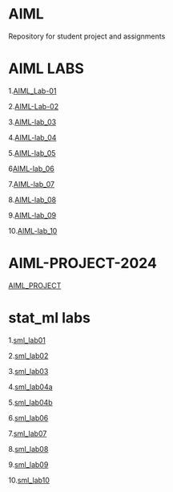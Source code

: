 # AIML
Repository for student project and assignments
# AIML LABS
1.[AIML_Lab-01](https://github.com/Pininttisunil/AIML/blob/main/AIML-LAB-01.ipynb)

2.[AIML-Lab-02](https://github.com/Pininttisunil/AIML/blob/main/Lab02.ipynb)

3.[AIML-lab_03](https://github.com/Pininttisunil/AIML/blob/main/Lab03.ipynb)

4.[AIML-lab_04](https://github.com/Pininttisunil/AIML/blob/main/Lab04.ipynb)

5.[AIML-lab_05](https://github.com/Pininttisunil/AIML/blob/main/AIML_LAB05.ipynb)

6[AIML-lab_06](https://github.com/Pininttisunil/AIML/blob/main/Lab6.ipynb)

7.[AIML-lab_07](https://github.com/Pininttisunil/AIML/blob/main/AIML_LAB-7.ipynb)

8.[AIML-lab_08](https://github.com/Pininttisunil/AIML/blob/main/AIML_LAB-08.ipynb)

9.[AIML-lab_09](https://github.com/Pininttisunil/AIML/blob/main/AIML_LAB-09.ipynb)

10.[AIML-lab_10](https://github.com/Pininttisunil/AIML/blob/main/AIML_LAB-09.ipynb)


# AIML-PROJECT-2024
[AIML_PROJECT](https://github.com/Pininttisunil/AIML/blob/main/AIML_PROJECT%20(1).ipynb)


# stat_ml labs

1.[sml_lab01](https://github.com/Pininttisunil/AIML/blob/main/StatMl%20Lab01.ipynb)

2.[sml_lab02](https://github.com/Pininttisunil/AIML/blob/main/StatMl%20Lab02.ipynb)

3.[sml_lab03](https://github.com/Pininttisunil/AIML/blob/main/StatMl%20Lab03.ipynb)

4.[sml_lab04a](https://github.com/Pininttisunil/AIML/blob/main/StatMl%20Lab04a.ipynb)

5.[sml_lab04b](https://github.com/Pininttisunil/AIML/blob/main/StatMl%20Lab04b.ipynb)

6.[sml_lab06](https://github.com/Pininttisunil/AIML/blob/main/StatMl%20Lab06.ipynb)

7.[sml_lab07](https://github.com/Pininttisunil/AIML/blob/main/StatMl%20Lab07.ipynb)

8.[sml_lab08](https://github.com/Pininttisunil/AIML/blob/main/StatMl%20Lab08.ipynb)

9.[sml_lab09](https://github.com/Pininttisunil/AIML/blob/main/StatMl%20Lab09.ipynb)

10.[sml_lab10](https://github.com/Pininttisunil/AIML/blob/main/StatMl%20Lab10.ipynb)

